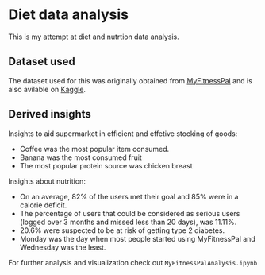 # Diet data analysis
This is my attempt at diet and nutrtion data analysis.

## Dataset used
The dataset used for this was originally obtained from [MyFitnessPal](https://www.myfitnesspal.com/) and is also avilable on [Kaggle](https://www.kaggle.com/datasets/zvikinozadze/myfitnesspal-dataset).

## Derived insights
Insights to aid supermarket in efficient and effetive stocking of goods:
* Coffee was the most popular item consumed.
* Banana was the most consumed fruit
* The most popular protein source was chicken breast

Insights about nutrition:
* On an average, 82% of the users met their goal and 85% were in a calorie deficit.
* The percentage of users that could be considered as serious users (logged over 3 months and missed less than 20 days), was 11.11%.
* 20.6% were suspected to be at risk of getting type 2 diabetes.
* Monday was the day when most people started using MyFitnessPal and Wednesday was the least.

For further analysis and visualization check out ```MyFitnessPalAnalysis.ipynb```
